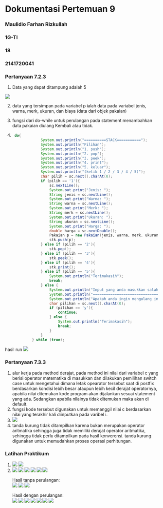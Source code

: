 # **Dokumentasi Pertemuan 9**

### Maulidio Farhan Rizkullah
### 1G-TI
### 18
### 2141720041

### **Pertanyaan 7.2.3**
1. Data yang dapat ditampung adalah 5
<img src = SS1.png>

2. data yang tersimpan pada variabel p ialah data pada variabel jenis, warna, merk, ukuran, dan biaya (data dari objek pakaian)

3. fungsi dari do-while untuk perulangan pada statement menambahkan data pakaian diulang Kembali atau tidak.

4. ```java
    do{
                System.out.println("==========STACK===========");
                System.out.println("Pilihan");
                System.out.println("1. push");
                System.out.println("2. pop");
                System.out.println("3. peek");
                System.out.println("4. print");
                System.out.println("5. keluar");
                System.out.println("(ketik 1 / 2 / 3 / 4 / 5)");
                char pilih = sc.next().charAt(0);
                if (pilih == '1'){
                    sc.nextLine();
                    System.out.print("Jenis: ");
                    String jenis = sc.nextLine();
                    System.out.print("Warna: ");
                    String warna = sc.nextLine();
                    System.out.print("Merk: ");
                    String merk = sc.nextLine();
                    System.out.print("Ukuran: ");
                    String ukuran = sc.nextLine();
                    System.out.print("Harga: ");
                    double harga = sc.nextDouble();
                    Pakaian p = new Pakaian(jenis, warna, merk, ukuran, harga);
                    stk.push(p);
                } else if (pilih == '2'){
                    stk.pop();
                } else if (pilih == '3'){
                    stk.peek();
                } else if (pilih == '4'){
                    stk.print();
                } else if (pilih == '5'){
                    System.out.println("Terimakasih");
                    break;
                } else {
                    System.out.println("Input yang anda masukkan salah");
                    System.out.println("==============================");
                    System.out.println("Apakah anda ingin mengulang input? (y/n)");
                    char pilihan = sc.next().charAt(0);
                    if (pilihan == 'y'){
                        continue;
                    } else {
                        System.out.println("Terimakasih");
                        break;
                    }
                }
            } while (true);
    ```
hasil run
<img src = SS2.png>

### **Pertanyaan 7.3.3**
1. alur kerja pada method derajat, pada method ini nilai dari variabel c yang berisi
operator matematika di masukkan dan dilakukan pemilihan switch case untuk
mengetahui dimana letak opearator tersebut saat di postfix berdasarkan kondisi
lebih besar ataupun lebih kecil derajat operatornya, apabila nilai ditemukan kode
program akan dijalankan sesuai statement yang ada. Sedangkan apabila nilainya
tidak ditemukan maka akan di default.
2. fungsi kode tersebut digunakan untuk memanggil nilai c berdasarkan nilai yang
terakhir kali diinputkan pada varibel i.
3. <img src = SS3.png>
4. tanda kurung tidak ditampilkan karena bukan merupakan operator aritmatika
sehingga juga tidak memiliki derajat operator aritmatika, sehingga tidak perlu
ditampilkan pada hasil konverensi. tanda kurung digunakan untuk memudahkan
proses operasi perhitungan.

### **Latihan Praktikum**
1. 
    <img src = SS4.png>
    <img src = SS5.png>
2. 
    <img src = SS6.png>
    <img src = SS7.png>
    <img src = SS8.png>
    <img src = SS9.png>
    <img src = SS10.png>
    <img src = SS11.png>


    Hasil tanpa perulangan:                  
    <img src = SS12TP.png>
    <img src = SS13TP.png>
    <img src = SS14TP.png>

    Hasil dengan perulangan:                 
    <img src = SS15DP.png>
    <img src = SS16DP.png>
    <img src = SS17DP.png>
    <img src = SS18DP.png>
    <img src = SS19DP.png>
    <img src = SS20DP.png>
    <img src = SS21DP.png>
